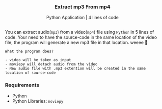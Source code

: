  <h3 align="center">Extract mp3 From mp4</h3>

  <p align="center">
    Python Application | 4 lines of code
    <br>
    <br />
  </p>
</p>

You can extract audio(``mp3``) from a video(`mp4`) file using `Python` in 5 lines of code. Your need to have the source-code in the same location of the video file, the program will generate a new mp3 file in that location. weeee 🎉
```
What the program does? 

- video will be taken as input
- moviepy will detach audio from the video
- New audio file with .mp3 extention will be created in the same location of source-code
``` 
### Requirements

* Python
* Python Libraries: `moviepy`
